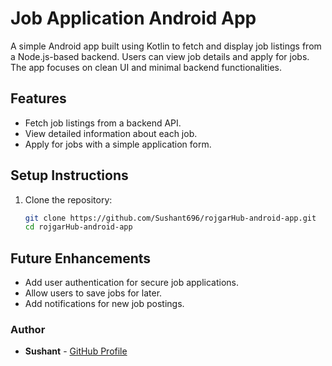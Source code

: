 # Job Application Android App

A simple Android app built using Kotlin to fetch and display job listings from a Node.js-based backend. Users can view job details and apply for jobs. The app focuses on clean UI and minimal backend functionalities.

## Features

- Fetch job listings from a backend API.
- View detailed information about each job.
- Apply for jobs with a simple application form.

## Setup Instructions

1. Clone the repository:
   ```bash
   git clone https://github.com/Sushant696/rojgarHub-android-app.git
   cd rojgarHub-android-app
   ```

## Future Enhancements

- Add user authentication for secure job applications.
- Allow users to save jobs for later.
- Add notifications for new job postings.

### Author

- **Sushant** - [GitHub Profile](https://github.com/Sushant696)
